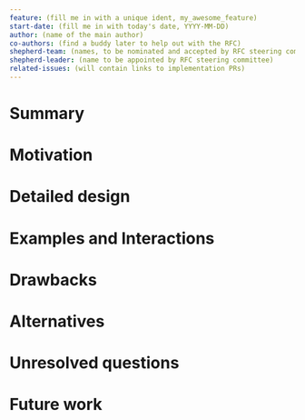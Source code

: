 ```yaml
---
feature: (fill me in with a unique ident, my_awesome_feature)
start-date: (fill me in with today's date, YYYY-MM-DD)
author: (name of the main author)
co-authors: (find a buddy later to help out with the RFC)
shepherd-team: (names, to be nominated and accepted by RFC steering committee)
shepherd-leader: (name to be appointed by RFC steering committee)
related-issues: (will contain links to implementation PRs)
---
```


<!--
If you are proposing a feature to Nix, Nixpkgs, Hydra or any other
software developed by the nix community, this is the template
you want to use.
-->

# Summary
[summary]: #summary

<!-- One paragraph explanation of the feature. -->

# Motivation
[motivation]: #motivation

<!-- Why are we doing this? What use cases does it support? What is the expected
outcome? -->

# Detailed design
[design]: #detailed-design

<!-- This is the core, normative part of the RFC. Explain the design in enough
detail for somebody familiar with the ecosystem to understand, and implement.
This should get into specifics and corner-cases. Yet, this section should also
be terse, avoiding redundancy even at the cost of clarity. -->

# Examples and Interactions
[examples-and-interactions]: #examples-and-interactions

<!-- This section illustrates the detailed design. This section should clarify all
confusion the reader has from the previous sections. It is especially important
to counterbalance the desired terseness of the detailed design; if you feel
your detailed design is rudely short, consider making this section longer
instead. -->

# Drawbacks
[drawbacks]: #drawbacks

<!-- Why should we *not* do this? -->

# Alternatives
[alternatives]: #alternatives

<!-- What other designs have been considered? What is the impact of not doing this? -->

# Unresolved questions
[unresolved]: #unresolved-questions

<!-- What parts of the design are still TBD or unknowns? -->

# Future work
[future]: #future-work

<!-- What future work, if any, would be implied or impacted by this feature
without being directly part of the work? -->

